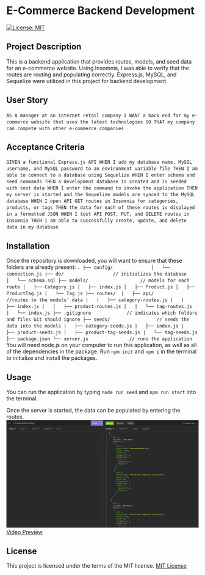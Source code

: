 # E-Commerce Backend Development
[![License: MIT](https://img.shields.io/badge/License-MIT-yellow.svg)](https://opensource.org/licenses/MIT)

## Project Description
This is a backend application that provides routes, models, and seed data for an e-commerce website. Using Insomnia, I was able to verify that the routes are routing and populating correctly. Express.js, MySQL, and Sequelize were utilized in this project for backend development.

## User Story
``AS A manager at an internet retail company
I WANT a back end for my e-commerce website that uses the latest technologies
SO THAT my company can compete with other e-commerce companies``

## Acceptance Criteria
``GIVEN a functional Express.js API
WHEN I add my database name, MySQL username, and MySQL password to an environment variable file
THEN I am able to connect to a database using Sequelize
WHEN I enter schema and seed commands
THEN a development database is created and is seeded with test data
WHEN I enter the command to invoke the application
THEN my server is started and the Sequelize models are synced to the MySQL database
WHEN I open API GET routes in Insomnia for categories, products, or tags
THEN the data for each of these routes is displayed in a formatted JSON
WHEN I test API POST, PUT, and DELETE routes in Insomnia
THEN I am able to successfully create, update, and delete data in my database``

## Installation
Once the repository is downloaded, you will want to ensure that these folders are already present:
``
.
├── config/             
│   └── connection.js
├── db/                  // initializes the database    
│   └── schema.sql
├── models/                   // models for each route
│   ├── Category.js
│   ├── index.js
│   ├── Product.js
│   ├── ProductTag.js
│   └── Tag.js
├── routes/ 
|   ├── api/                //routes to the models' data
|   |   ├── category-routes.js
|   |   ├── index.js
|   |   ├── product-routes.js
|   |   └── tag-routes.js      
|   └── index.js
├── .gitignore             // indicates which folders and files Git should ignore
├── seeds/                 // seeds the data into the models
|   ├── category-seeds.js
|   ├── index.js
|   ├── product-seeds.js
|   ├── product-tag-seeds.js
|   └── tag-seeds.js         
├── package.json
└── server.js               // runs the application
``        
You will need node.js on your computer to run this application, as well as all of the dependencies in the package. Run `npm init` and `npm i` in the terminal to initialize and install the packages.

## Usage
You can run the application by typing `node run seed` and `npm run start` into the terminal.

Once the server is started, the data can be populated by entering the routes.
![Preview](./images/Capture.PNG)
[Video Preview](https://drive.google.com/file/d/1p5oCut8M39d6_ggzA8ji8PX8EEuRkS0j/view)

## License

This project is licensed under the terms of the MIT license.
[MIT License](https://opensource.org/licenses/MIT)